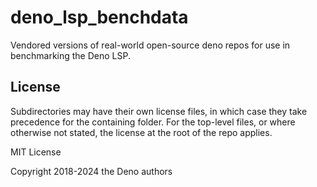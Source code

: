 # deno_lsp_benchdata

Vendored versions of real-world open-source deno repos for use in benchmarking the Deno LSP.

## License

Subdirectories may have their own license files, in which case they take precedence for the containing folder.
For the top-level files, or where otherwise not stated, the license at the root of the repo applies.

MIT License

Copyright 2018-2024 the Deno authors
